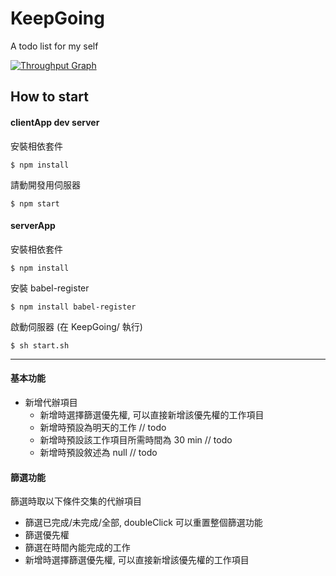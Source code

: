 # KeepGoing
A todo list  for my self

[![Throughput Graph](https://graphs.waffle.io/PolarBearAndrew/KeepGoing/throughput.svg)](https://waffle.io/PolarBearAndrew/KeepGoing/metrics)

## How to start

#### clientApp dev server

安裝相依套件

`$ npm install`

請動開發用伺服器

`$ npm start`

#### serverApp

安裝相依套件

`$ npm install`

安裝 babel-register

`$ npm install babel-register`

啟動伺服器 (在 KeepGoing/ 執行)

`$ sh start.sh`


*************************

#### 基本功能

* 新增代辦項目
	* 新增時選擇篩選優先權, 可以直接新增該優先權的工作項目
	* 新增時預設為明天的工作 // todo
	* 新增時預設該工作項目所需時間為 30 min // todo
	* 新增時預設敘述為 null // todo


#### 篩選功能

篩選時取以下條件交集的代辦項目

* 篩選已完成/未完成/全部, doubleClick 可以重置整個篩選功能
* 篩選優先權
* 篩選在時間內能完成的工作
* 新增時選擇篩選優先權, 可以直接新增該優先權的工作項目
